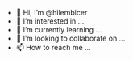 - 👋 Hi, I’m @hilembicer
- 👀 I’m interested in ...
- 🌱 I’m currently learning ...
- 💞️ I’m looking to collaborate on ...
- 📫 How to reach me ...

<!---
hilembicer/hilembicer is a ✨ special ✨ repository because its `README.md` (this file) appears on your GitHub profile.
You can click the Preview link to take a look at your changes.
--->
